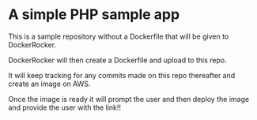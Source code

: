# A simple PHP sample app
This is a sample repository without a Dockerfile that will be given to DockerRocker.

DockerRocker will then create a Dockerfile and upload to this repo.

It will keep tracking for any commits made on this repo thereafter and create an image on AWS.

Once the image is ready it will prompt the user and then deploy the image and provide the user with the link!!

